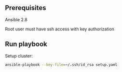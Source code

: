 ## Prerequisites

Ansible 2.8

Root user must have ssh access with key authorization

## Run playbook

Setup cluster:

```sh
ansible-playbook --key-file=~/.ssh/id_rsa setup.yaml
```